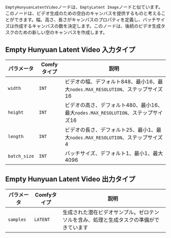 `EmptyHunyuanLatentVideo`ノードは、`EmptyLatent Image`ノードと似ています。
このノードは、ビデオ生成のための空白のキャンバスを提供するものと考えることができます。幅、高さ、長さがキャンバスのプロパティを定義し、バッチサイズは作成するキャンバスの数を決定します。このノードは、後続のビデオ生成タスクのための新しい空のキャンバスを作成します。


## Empty Hunyuan Latent Video 入力タイプ

| パラメータ    | Comfyタイプ | 説明                                                                               |
| ------------ | ---------- | --------------------------------------------------------------------------------- |
| `width`      | `INT`      | ビデオの幅、デフォルト848、最小16、最大`nodes.MAX_RESOLUTION`、ステップサイズ16    |
| `height`     | `INT`      | ビデオの高さ、デフォルト480、最小16、最大`nodes.MAX_RESOLUTION`、ステップサイズ16   |
| `length`     | `INT`      | ビデオの長さ、デフォルト25、最小1、最大`nodes.MAX_RESOLUTION`、ステップサイズ4      |
| `batch_size` | `INT`      | バッチサイズ、デフォルト1、最小1、最大4096                                         |

## Empty Hunyuan Latent Video 出力タイプ

| パラメータ    | Comfyタイプ | 説明                                                                              |
| ------------ | ---------- | -------------------------------------------------------------------------------- |
| `samples`    | `LATENT`   | 生成された潜在ビデオサンプル。ゼロテンソルを含み、処理と生成タスクの準備ができています |
